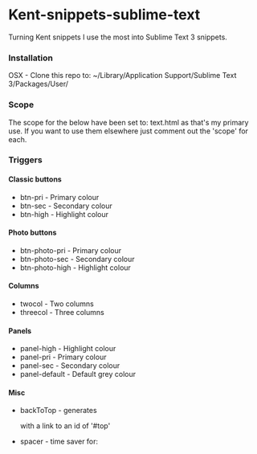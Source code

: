 # Kent-snippets-sublime-text
Turning Kent snippets I use the most into Sublime Text 3 snippets.


### Installation
OSX - Clone this repo to: ~/Library/Application Support/Sublime Text 3/Packages/User/


### Scope
The scope for the below have been set to: text.html as that's my primary use. If you want to use them elsewhere just comment out the 'scope' for each.


### Triggers
#### Classic buttons
* btn-pri - Primary colour
* btn-sec - Secondary colour
* btn-high - Highlight colour

#### Photo buttons
* btn-photo-pri - Primary colour
* btn-photo-sec - Secondary colour
* btn-photo-high - Highlight colour

#### Columns
* twocol - Two columns
* threecol - Three columns

#### Panels
* panel-high - Highlight colour
* panel-pri - Primary colour
* panel-sec - Secondary colour
* panel-default - Default grey colour

#### Misc
* backToTop - generates <p> with a link to an id of '#top'
* spacer - time saver for: <p>&nbsp;</p>
